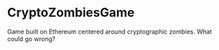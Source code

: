 # CryptoZombiesGame
Game built on Ethereum centered around cryptographic zombies. What could go wrong?
